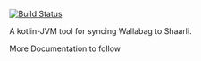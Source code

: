 [![Build Status](https://drone.eorlbruder.de/api/badges/EorlBruder/Bookmarksync/status.svg)](https://drone.eorlbruder.de/EorlBruder/Bookmarksync)

A kotlin-JVM tool for syncing Wallabag to Shaarli. 

More Documentation to follow